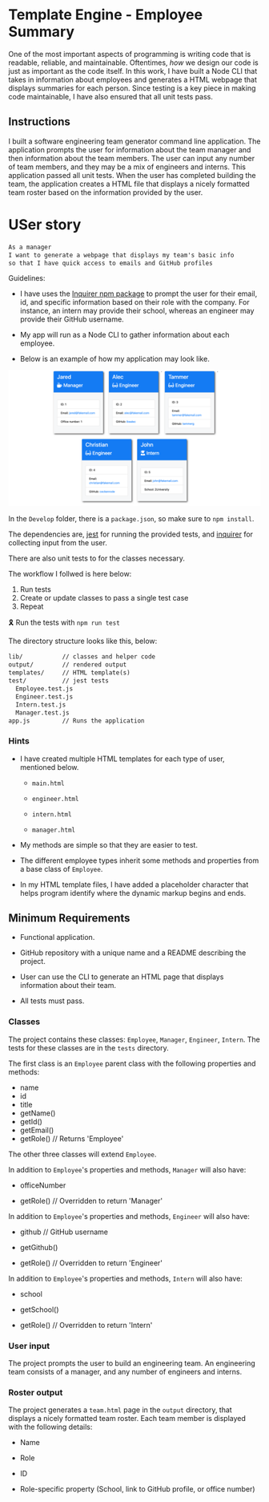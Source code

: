 # Template Engine - Employee Summary

One of the most important aspects of programming is writing code that is readable, reliable, and maintainable. Oftentimes, *how* we design our code is just as important as the code itself. In this work, I have built a Node CLI that takes in information about employees and generates a HTML webpage that displays summaries for each person. Since testing is a key piece in making code maintainable, I have also ensured that all unit tests pass.


## Instructions

I built a software engineering team generator command line application. The application prompts the user for information about the team manager and then information about the team members. The user can input any number of team members, and they may be a mix of engineers and interns. This application passed all unit tests. When the user has completed building the team, the application creates a HTML file that displays a nicely formatted team roster based on the information provided by the user. 

# USer story
```
As a manager
I want to generate a webpage that displays my team's basic info
so that I have quick access to emails and GitHub profiles
```

Guidelines:

* I have uses the [Inquirer npm package](https://github.com/SBoudrias/Inquirer.js/) to prompt the user for their email, id, and specific information based on their role with the company. For instance, an intern may provide their school, whereas an engineer may provide their GitHub username.

* My app will run as a Node CLI to gather information about each employee.

* Below is an example of how my application may look like. 

![Employee Summary 1](./Assets/demo.png)

In the `Develop` folder, there is a `package.json`, so make sure to `npm install`.

The dependencies are, [jest](https://jestjs.io/) for running the provided tests, and [inquirer](https://www.npmjs.com/package/inquirer) for collecting input from the user.

There are also unit tests to for the classes necessary.

The workflow I follwed is here below:

1. Run tests
2. Create or update classes to pass a single test case
3. Repeat

🎗 Run the tests with `npm run test`

The directory structure looks like this, below:

```
lib/           // classes and helper code
output/        // rendered output
templates/     // HTML template(s)
test/          // jest tests
  Employee.test.js
  Engineer.test.js
  Intern.test.js
  Manager.test.js
app.js         // Runs the application
```

### Hints

* I have created multiple HTML templates for each type of user, mentioned below. 
  * `main.html`

  * `engineer.html`
  
  * `intern.html`
  
  * `manager.html`

* My methods are simple so that they are easier to test.

* The different employee types inherit some methods and properties from a base class of `Employee`.

* In my HTML template files, I have added a placeholder character that helps program identify where the dynamic markup begins and ends.

## Minimum Requirements

* Functional application.

* GitHub repository with a unique name and a README describing the project.

* User can use the CLI to generate an HTML page that displays information about their team.

* All tests must pass.

### Classes
The project contains these classes: `Employee`, `Manager`, `Engineer`,
`Intern`. The tests for these classes are in the `tests` directory.

The first class is an `Employee` parent class with the following properties and
methods:

  * name
  * id
  * title
  * getName()
  * getId()
  * getEmail()
  * getRole() // Returns 'Employee'

The other three classes will extend `Employee`. 

In addition to `Employee`'s properties and methods, `Manager` will also have:

  * officeNumber

  * getRole() // Overridden to return 'Manager'

In addition to `Employee`'s properties and methods, `Engineer` will also have:

  * github  // GitHub username

  * getGithub()

  * getRole() // Overridden to return 'Engineer'

In addition to `Employee`'s properties and methods, `Intern` will also have:

  * school 

  * getSchool()

  * getRole() // Overridden to return 'Intern'

### User input

The project prompts the user to build an engineering team. An engineering
team consists of a manager, and any number of engineers and interns.

### Roster output

The project generates a `team.html` page in the `output` directory, that displays a nicely formatted team roster. Each team member is displayed with the following details:

  * Name

  * Role

  * ID

  * Role-specific property (School, link to GitHub profile, or office number)
